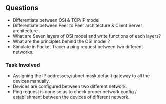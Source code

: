 
##  Questions
- Differentiate between OSI & TCP/IP model.
- Differentiate between Peer to Peer architecture & Client Server architecture .
- What are Seven layers of OSI model and write functions of each layers?
- What are the principles behind the OSI model ?
- Simulate in Packet Tracer a ping request between two different networks.

### Task Involved
- Assigning the IP addresses,subnet mask,default gateway to all the devices manually.
- Devices are configured between two different network.
- Ping request is done so as to check proper network config / establishment between the devices of different network.
